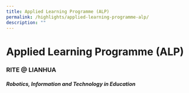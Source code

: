 ```yaml
---
title: Applied Learning Programme (ALP)
permalink: /highlights/applied-learning-programme-alp/
description: ""
---
```

# Applied Learning Programme (ALP)

### **RITE @ LIANHUA**

#### _**Robotics, Information and Technology in Education**_

